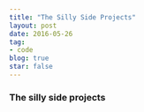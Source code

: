 ```yaml
---
title: "The Silly Side Projects"
layout: post
date: 2016-05-26
tag:
- code
blog: true
star: false
---
```


### The silly side projects



